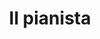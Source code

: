---
layout: post
title: Il pianista
director: Roman Polanski
year: 2002
cover: https://images.mubicdn.net/images/film/1738/cache-9023-1579039205/image-w1280.jpg
imdb250: true
cannes: true
---